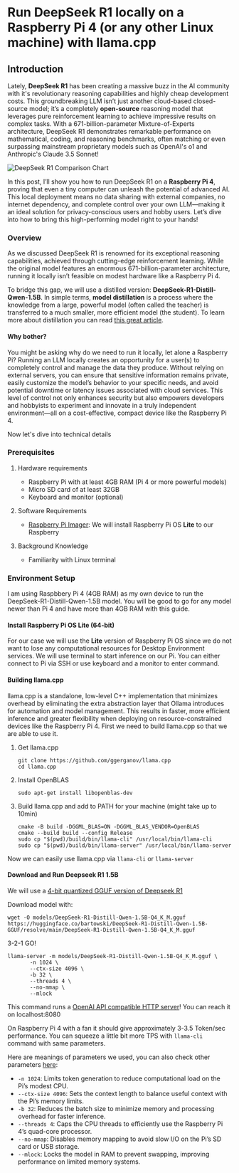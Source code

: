 # Run DeepSeek R1 locally on a Raspberry Pi 4 (or any other Linux machine) with llama.cpp

## Introduction

Lately, **DeepSeek R1** has been creating a massive buzz in the AI community with it's revolutionary reasoning capabilities and highly cheap development costs. This groundbreaking LLM isn’t just another cloud-based closed-source model; it’s a completely **open-source** reasoning model that leverages pure reinforcement learning to achieve impressive results on complex tasks. With a 671-billion-parameter Mixture-of-Experts architecture, DeepSeek R1 demonstrates remarkable performance on mathematical, coding, and reasoning benchmarks, often matching or even surpassing mainstream proprietary models such as OpenAI's o1 and Anthropic's Claude 3.5 Sonnet!

![DeepSeek R1 Comparison Chart](https://miro.medium.com/v2/resize:fit:1400/format:webp/1*SoZBs84IqLxWgxek44_jHQ.png)

In this post, I’ll show you how to run DeepSeek R1 on a **Raspberry Pi 4**, proving that even a tiny computer can unleash the potential of advanced AI. This local deployment means no data sharing with external companies, no internet dependency, and complete control over your own LLM—making it an ideal solution for privacy-conscious users and hobby users. Let’s dive into how to bring this high-performing model right to your hands!

### Overview

As we discussed DeepSeek R1 is renowned for its exceptional reasoning capabilities, achieved through cutting-edge reinforcement learning. While the original model features an enormous 671-billion-parameter architecture, running it locally isn’t feasible on modest hardware like a Raspberry Pi 4.

To bridge this gap, we will use a distilled version: **DeepSeek-R1-Distill-Qwen-1.5B**. In simple terms, **model distillation** is a process where the knowledge from a large, powerful model (often called the teacher) is transferred to a much smaller, more efficient model (the student). To learn more about distillation you can read [this great article](https://labelbox.com/guides/model-distillation/).

#### Why bother?

You might be asking why do we need to run it locally, let alone a Raspberry Pi? Running an LLM locally creates an opportunity for a user(s) to completely control and manage the data they produce. Without relying on external servers, you can ensure that sensitive information remains private, easily customize the model’s behavior to your specific needs, and avoid potential downtime or latency issues associated with cloud services. This level of control not only enhances security but also empowers developers and hobbyists to experiment and innovate in a truly independent environment—all on a cost-effective, compact device like the Raspberry Pi 4.

Now let's dive into technical details

### Prerequisites

1. Hardware requirements

   - Raspberry Pi with at least 4GB RAM (Pi 4 or more powerful models)
   - Micro SD card of at least 32GB
   - Keyboard and monitor (optional)

2. Software Requirements

   - [Raspberry Pi Imager](https://www.raspberrypi.com/software/): We will install Raspberry Pi OS **Lite** to our Raspberry

3. Background Knowledge
   - Familiarity with Linux terminal

### Environment Setup

I am using Raspbbery Pi 4 (4GB RAM) as my own device to run the DeepSeek-R1-Distill-Qwen-1.5B model. You will be good to go for any model newer than Pi 4 and have more than 4GB RAM with this guide.

#### Install Raspberry Pi OS **Lite** (64-bit)

For our case we will use the **Lite** version of Raspberry Pi OS since we do not want to lose any computational resources for Desktop Environment services. We will use terminal to start inference on our Pi. You can either connect to Pi via SSH or use keyboard and a monitor to enter command.

#### Building llama.cpp

llama.cpp is a standalone, low-level C++ implementation that minimizes overhead by eliminating the extra abstraction layer that Ollama introduces for automation and model management. This results in faster, more efficient inference and greater flexibility when deploying on resource-constrained devices like the Raspberry Pi 4. First we need to build llama.cpp so that we are able to use it.

1. Get llama.cpp

   ```shell
   git clone https://github.com/ggerganov/llama.cpp
   cd llama.cpp
   ```

2. Install OpenBLAS

   ```shell
   sudo apt-get install libopenblas-dev
   ```

3. Build llama.cpp and add to PATH for your machine (might take up to 10min)

   ```shell
   cmake -B build -DGGML_BLAS=ON -DGGML_BLAS_VENDOR=OpenBLAS
   cmake --build build --config Release
   sudo cp "$(pwd)/build/bin/llama-cli" /usr/local/bin/llama-cli
   sudo cp "$(pwd)/build/bin/llama-server" /usr/local/bin/llama-server
   ```

Now we can easily use llama.cpp via `llama-cli` or `llama-server`

#### Download and Run Deepseek R1 1.5B

We will use a [4-bit quantized GGUF version of Deepseek R1](https://huggingface.co/bartowski/DeepSeek-R1-Distill-Qwen-1.5B-GGUF/blob/main/DeepSeek-R1-Distill-Qwen-1.5B-Q4_K_M.gguf)

Download model with:

```shell
wget -O models/DeepSeek-R1-Distill-Qwen-1.5B-Q4_K_M.gguf https://huggingface.co/bartowski/DeepSeek-R1-Distill-Qwen-1.5B-GGUF/resolve/main/DeepSeek-R1-Distill-Qwen-1.5B-Q4_K_M.gguf
```

3-2-1 GO!

```shell
llama-server -m models/DeepSeek-R1-Distill-Qwen-1.5B-Q4_K_M.gguf \
       -n 1024 \
       --ctx-size 4096 \
       -b 32 \
       --threads 4 \
       --no-mmap \
       --mlock
```

This command runs a [OpenAI API compatible HTTP server](https://github.com/ggerganov/llama.cpp?tab=readme-ov-file#llama-server)! You can reach it on localhost:8080

On Raspberry Pi 4 with a fan it should give approximately 3-3.5 Token/sec performance. You can squeeze a little bit more TPS with `llama-cli` command with same parameters.

Here are meanings of parameters we used, you can also check other parameters [here](https://github.com/ggerganov/llama.cpp/tree/master/examples/server):

- `-n 1024`: Limits token generation to reduce computational load on the Pi’s modest CPU.
- `--ctx-size 4096`: Sets the context length to balance useful context with the Pi’s memory limits.
- `-b 32`: Reduces the batch size to minimize memory and processing overhead for faster inference.
- `--threads 4`: Caps the CPU threads to efficiently use the Raspberry Pi 4’s quad-core processor.
- `--no-mmap`: Disables memory mapping to avoid slow I/O on the Pi’s SD card or USB storage.
- `--mlock`: Locks the model in RAM to prevent swapping, improving performance on limited memory systems.

<!--
   Here are the steps to install Raspberry Pi OS **Lite**:

   1. Connect your SD Card to your computer
   2. Select the Raspberry Pi Device of your own (mine is Pi 4)
   3. Choose OS -> Raspberry Pi OS (Other) -> Rapberry Pi OS Lite (64-bit)
   4. Select your SD Card
   ![alt text](image-1.png)

---

If you will connect with SSH follow 5-6-7-8:

5.  After you click `Next` you will be prompted with this screen select `Edit Settings`
    ![alt text](image-2.png)
6.  Set your hostname to your liking, this will be used later for connecting via ssh
7.  If you will connect your Pi to internet via Wi-Fi enter connection details
8.  Click `Services` and select `Enable SSH` with `Use Password Authentication`

---

9.  Save the configurations

Pi OS imager will start installing the OS to your SD Card.
-->
